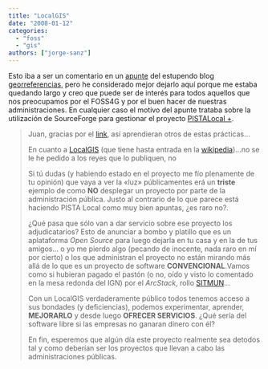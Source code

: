```yaml
---
title: "LocalGIS"
date: "2008-01-12"
categories: 
  - "foss"
  - "gis"
authors: ["jorge-sanz"]
---
```


Esto iba a ser un comentario en un [apunte](http://georeferencias.wordpress.com/2008/01/10/pistalocal-aterriza-en-sourceforge/) del estupendo blog [georreferencias](http://georeferencias.wordpress.com), pero he considerado mejor dejarlo aquí porque me estaba quedando largo y creo que puede ser de interés para todos aquellos que nos preocupamos por el FOSS4G y por el buen hacer de nuestras administraciones. En cualquier caso el motivo del apunte trataba sobre la utilización de SourceForge para gestionar el proyecto [PISTALocal +](http://www.pistalocal.es/).

> Juan, gracias por el [link](http://www.sourceforge.net/projects/pistalocalplus), así aprendieran otros de estas prácticas...
> 
> En cuanto a [LocalGIS](http://www.localgis.es/) (que tiene hasta entrada en la [wikipedia](http://es.wikipedia.org/wiki/LocalGIS))...no se le he pedido a los reyes que lo publiquen, no
> 
> Si tú dudas (y habiendo estado en el proyecto me fío plenamente de tu opinión) que vaya a ver la «luz» públicamentes erá un **triste** ejemplo de como **NO** desplegar un proyecto por parte de la administración pública. Justo al contrario de lo que parece está haciendo PISTA Local como muy bien apuntas, ¿es raro no?.
> 
> ¿Qué pasa que sólo van a dar servicio sobre ese proyecto los adjudicatarios? Esto de anunciar a bombo y platillo que es un aplataforma _Open Source_ para luego dejarla en tu casa y en la de tus amigos... o yo me pierdo algo (pecando de inocente, nada raro en mí por cierto) o los que administran el proyecto no están mirando más allá de lo que es un proyecto de software **CONVENCIONAL**.Vamos como si hubieran pagado el pastón (o no, oído y visto lo comentado en la mesa redonda del IGN) por el _ArcStack_, rollo [SITMUN](http://www.sitmun.org/es/index.php)...
> 
> Con un LocalGIS verdaderamente público todos tenemos acceso a sus bondades (y deficiencias), podemos experimentar, aprender, **MEJORARLO** y desde luego **OFRECER SERVICIOS**. ¿Qué sería del software libre si las empresas no ganaran dinero con él?
> 
> En fin, esperemos que algún día este proyecto realmente sea detodos tal y como deberían ser los proyectos que llevan a cabo las administraciones públicas.
